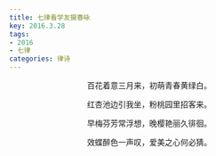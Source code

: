 ```yaml
---
title: 七律看学友摄春咏
key: 2016.3.28
tags: 
- 2016
- 七律
categories: 律诗
---
```


<p align="center">百花着意三月来，初萌青春黄绿白。
</p>
<p align="center">红杏池边引我坐，粉桃园里招客来。
</p>
<p align="center">早梅芬芳常浮想，晚樱艳丽久徘徊。
</p>
<p align="center">效蝶醉色一声叹，爱美之心何必猜。
</p>
